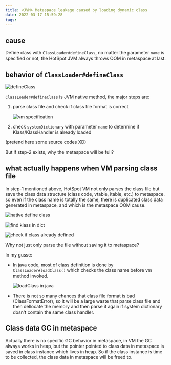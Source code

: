```yaml
---
title: <JVM> Metaspace leakage caused by loading dynamic class
date: 2022-03-17 15:59:28
tags:
---
```


## cause

Define class with `ClassLoader#defineClass`, no matter the parameter `name` is specified or not, the HotSpot JVM always throws OOM in metaspace at last.

## behavior of `ClassLoader#defineClass`

![defineClass](0.png)

`ClassLoader#defineClass` is JVM native method, the major steps are:

1. parse class file and check if class file format is correct
   
   ![vm specification](1.png)

2. check `systemDictionary` with parameter `name` to determine if Klass/KlassHandler is already loaded

(pretend here some source codes XD)

But if step-2 exists, why the metaspace will be full?

## what actually happens when VM parsing class file

In step-1 mentioned above, HotSpot VM not only parses the class file but save the class data structure (class code, vtable, itable, etc.) to metaspace. so even if the class name is totally the same, there is duplicated class data generated in metaspace, and which is the metaspace OOM cause.

![native define class](2.png)

![find klass in dict](3.png)

![check if class already defined](4.png)



Why not just only parse the file without saving it to metaspace?

In my gusse:

- In java code, most of class definition is done by `ClassLoader#loadClass()` which checks the class name before vm method invoked.
  
  ![loadClass in java](5.png)

- There is not so many chances that class file format is bad (ClassFormatError), so it will be a large waste that parse class file and then dellocate the memory and then parse it again if system dictionary dosn't contain the same class handler.

## Class data GC in metaspace

Actually there is no specific GC behavior in metaspace, in VM the GC always works in heap, but the pointer pointed to class data in metaspace is saved in class instance which lives in heap. So if the class instance is time to be collected, the class data in metaspace will be freed to.
